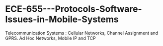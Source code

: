 # ECE-655---Protocols-Software-Issues-in-Mobile-Systems
Telecommunication Systems : Cellular Networks, Channel Assignment and GPRS. Ad Hoc Networks, Mobile IP and TCP
